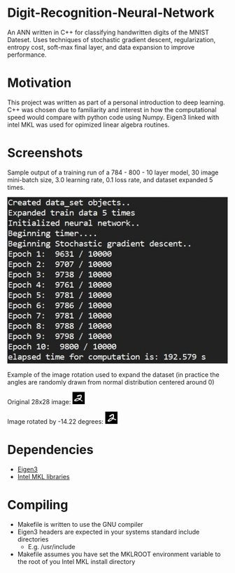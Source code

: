 # Digit-Recognition-Neural-Network
An ANN written in C++ for classifying handwritten digits of the MNIST Dateset. Uses techniques of stochastic gradient descent, regularization, entropy cost, soft-max final layer, and data expansion to improve performance.

# Motivation
This project was written as part of a personal introduction to deep learning. C++ was chosen due to familiarity and interest in how the computational speed would compare with python code using Numpy. Eigen3 linked with intel MKL was used for opimized linear algebra routines. 

# Screenshots
Sample output of a training run of a 784 - 800 - 10 layer model, 30 image mini-batch size, 3.0 learning rate, 0.1 loss rate, and dataset expanded 5 times.

![Image](images/sample_run.jpg "Example run")

Example of the image rotation used to expand the dataset (in practice the angles are randomly drawn from normal distribution centered around 0)

Original 28x28 image: ![Image](images/original.jpg "original")

Image rotated by -14.22 degrees: ![Image](images/rotation_14_degrees.jpg "rotated image")

# Dependencies
  - [Eigen3](http://eigen.tuxfamily.org/index.php?title=Main_Page)
  - [Intel MKL libraries](https://software.intel.com/content/www/us/en/develop/tools/math-kernel-library.html)
  
# Compiling
  - Makefile is written to use the GNU compiler
  - Eigen3 headers are expected in your systems standard include directories
    - E.g. /usr/include
  - Makefile assumes you have set the MKLROOT environment variable to the root of you Intel MKL install directory
  
